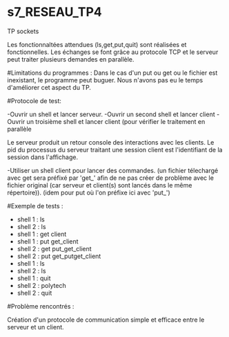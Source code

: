 # s7_RESEAU_TP4
TP sockets

Les fonctionnaltées attendues (ls,get,put,quit) sont réalisées et fonctionnelles.
Les échanges se font grâce au protocole TCP et le serveur peut traiter plusieurs demandes en parallèle.

#Limitations du programmes :
Dans le cas d'un put ou get ou le fichier est inexistant, le programme peut buguer. Nous n'avons pas eu le temps d'améliorer cet aspect du TP.

#Protocole de test:

-Ouvrir un shell et lancer serveur.
-Ouvrir un second shell et lancer client
-Ouvrir un troisième shell et lancer client (pour vérifier le traitement en parallèle

Le serveur produit un retour console des interactions avec les clients. Le pid du processus du serveur traitant une session client est l'identifiant de la session dans l'affichage.

-Utiliser un shell client pour lancer des commandes.
(un fichier télechargé avec get sera préfixé par 'get\_' afin de ne pas créer de problème avec le fichier original (car serveur et client(s) sont lancés dans le même répertoire)).
(idem pour put où l'on préfixe ici avec 'put\_')

#Exemple de tests :

* shell 1 : ls
* shell 2 : ls
* shell 1 : get client
* shell 1 : put get_client
* shell 2 : get put_get_client
* shell 2 : put get_putget_client
* shell 1 : ls
* shell 2 : ls
* shell 1 : quit
* shell 2 : polytech
* shell 2 : quit

#Problème rencontrés :

Création d'un protocole de communication simple et efficace entre le serveur et un client.




